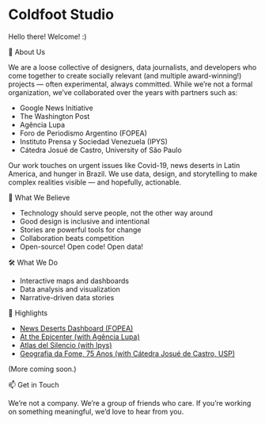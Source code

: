# Coldfoot Studio

Hello there! Welcome! :)

👋 About Us

We are a loose collective of designers, data journalists, and developers who come together to create socially relevant (and multiple award-winning!) projects — often experimental, always committed. While we’re not a formal organization, we’ve collaborated over the years with partners such as:

* Google News Initiative
* The Washington Post
* Agência Lupa
* Foro de Periodismo Argentino (FOPEA)
* Instituto Prensa y Sociedad Venezuela (IPYS)
* Cátedra Josué de Castro, University of São Paulo

Our work touches on urgent issues like Covid-19, news deserts in Latin America, and hunger in Brazil. We use data, design, and storytelling to make complex realities visible — and hopefully, actionable.

🌱 What We Believe

* Technology should serve people, not the other way around
* Good design is inclusive and intentional
* Stories are powerful tools for change
* Collaboration beats competition
* Open-source! Open code! Open data!

🛠️ What We Do

* Interactive maps and dashboards
* Data analysis and visualization
* Narrative-driven data stories

📍 Highlights

* [News Deserts Dashboard (FOPEA)](https://desiertosinformativos.fopea.org/)
* [At the Epicenter (with Agência Lupa)](https://noepicentro.news/en/)
* [Atlas del Silencio (with Ipys)](https://ipysvenezuela.org/atlas-del-silencio/)
* [Geografia da Fome, 75 Anos (with Cátedra Josué de Castro, USP)](https://geografiadafome.fsp.usp.br/geografia-da-fome-75-anos/)

(More coming soon.)

📫 Get in Touch

We’re not a company. We’re a group of friends who care.
If you’re working on something meaningful, we’d love to hear from you.
